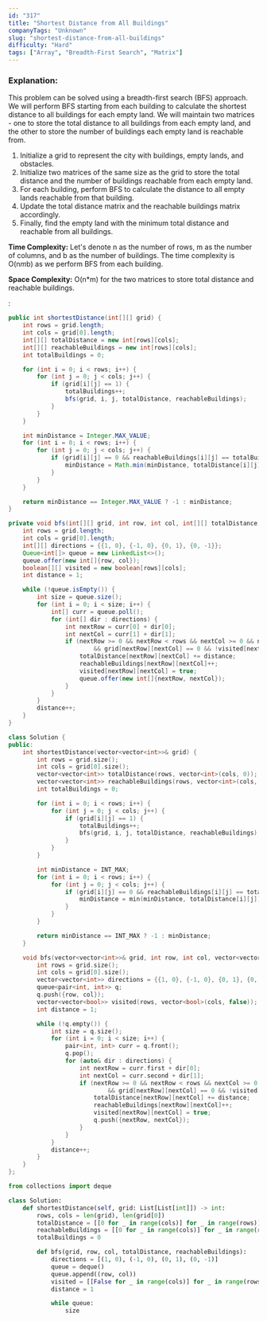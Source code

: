 ```yaml
---
id: "317"
title: "Shortest Distance from All Buildings"
companyTags: "Unknown"
slug: "shortest-distance-from-all-buildings"
difficulty: "Hard"
tags: ["Array", "Breadth-First Search", "Matrix"]
---
```


### Explanation:

This problem can be solved using a breadth-first search (BFS) approach. We will perform BFS starting from each building to calculate the shortest distance to all buildings for each empty land. We will maintain two matrices - one to store the total distance to all buildings from each empty land, and the other to store the number of buildings each empty land is reachable from. 

1. Initialize a grid to represent the city with buildings, empty lands, and obstacles.
2. Initialize two matrices of the same size as the grid to store the total distance and the number of buildings reachable from each empty land.
3. For each building, perform BFS to calculate the distance to all empty lands reachable from that building.
4. Update the total distance matrix and the reachable buildings matrix accordingly.
5. Finally, find the empty land with the minimum total distance and reachable from all buildings.

**Time Complexity:** Let's denote n as the number of rows, m as the number of columns, and b as the number of buildings. The time complexity is O(n*m*b) as we perform BFS from each building.

**Space Complexity:** O(n*m) for the two matrices to store total distance and reachable buildings.

:

```java
public int shortestDistance(int[][] grid) {
    int rows = grid.length;
    int cols = grid[0].length;
    int[][] totalDistance = new int[rows][cols];
    int[][] reachableBuildings = new int[rows][cols];
    int totalBuildings = 0;

    for (int i = 0; i < rows; i++) {
        for (int j = 0; j < cols; j++) {
            if (grid[i][j] == 1) {
                totalBuildings++;
                bfs(grid, i, j, totalDistance, reachableBuildings);
            }
        }
    }

    int minDistance = Integer.MAX_VALUE;
    for (int i = 0; i < rows; i++) {
        for (int j = 0; j < cols; j++) {
            if (grid[i][j] == 0 && reachableBuildings[i][j] == totalBuildings) {
                minDistance = Math.min(minDistance, totalDistance[i][j]);
            }
        }
    }

    return minDistance == Integer.MAX_VALUE ? -1 : minDistance;
}

private void bfs(int[][] grid, int row, int col, int[][] totalDistance, int[][] reachableBuildings) {
    int rows = grid.length;
    int cols = grid[0].length;
    int[][] directions = {{1, 0}, {-1, 0}, {0, 1}, {0, -1}};
    Queue<int[]> queue = new LinkedList<>();
    queue.offer(new int[]{row, col});
    boolean[][] visited = new boolean[rows][cols];
    int distance = 1;

    while (!queue.isEmpty()) {
        int size = queue.size();
        for (int i = 0; i < size; i++) {
            int[] curr = queue.poll();
            for (int[] dir : directions) {
                int nextRow = curr[0] + dir[0];
                int nextCol = curr[1] + dir[1];
                if (nextRow >= 0 && nextRow < rows && nextCol >= 0 && nextCol < cols 
                        && grid[nextRow][nextCol] == 0 && !visited[nextRow][nextCol]) {
                    totalDistance[nextRow][nextCol] += distance;
                    reachableBuildings[nextRow][nextCol]++;
                    visited[nextRow][nextCol] = true;
                    queue.offer(new int[]{nextRow, nextCol});
                }
            }
        }
        distance++;
    }
}
```

```cpp
class Solution {
public:
    int shortestDistance(vector<vector<int>>& grid) {
        int rows = grid.size();
        int cols = grid[0].size();
        vector<vector<int>> totalDistance(rows, vector<int>(cols, 0));
        vector<vector<int>> reachableBuildings(rows, vector<int>(cols, 0));
        int totalBuildings = 0;

        for (int i = 0; i < rows; i++) {
            for (int j = 0; j < cols; j++) {
                if (grid[i][j] == 1) {
                    totalBuildings++;
                    bfs(grid, i, j, totalDistance, reachableBuildings);
                }
            }
        }

        int minDistance = INT_MAX;
        for (int i = 0; i < rows; i++) {
            for (int j = 0; j < cols; j++) {
                if (grid[i][j] == 0 && reachableBuildings[i][j] == totalBuildings) {
                    minDistance = min(minDistance, totalDistance[i][j]);
                }
            }
        }

        return minDistance == INT_MAX ? -1 : minDistance;
    }

    void bfs(vector<vector<int>>& grid, int row, int col, vector<vector<int>>& totalDistance, vector<vector<int>>& reachableBuildings) {
        int rows = grid.size();
        int cols = grid[0].size();
        vector<vector<int>> directions = {{1, 0}, {-1, 0}, {0, 1}, {0, -1}};
        queue<pair<int, int>> q;
        q.push({row, col});
        vector<vector<bool>> visited(rows, vector<bool>(cols, false));
        int distance = 1;

        while (!q.empty()) {
            int size = q.size();
            for (int i = 0; i < size; i++) {
                pair<int, int> curr = q.front();
                q.pop();
                for (auto& dir : directions) {
                    int nextRow = curr.first + dir[0];
                    int nextCol = curr.second + dir[1];
                    if (nextRow >= 0 && nextRow < rows && nextCol >= 0 && nextCol < cols 
                            && grid[nextRow][nextCol] == 0 && !visited[nextRow][nextCol]) {
                        totalDistance[nextRow][nextCol] += distance;
                        reachableBuildings[nextRow][nextCol]++;
                        visited[nextRow][nextCol] = true;
                        q.push({nextRow, nextCol});
                    }
                }
            }
            distance++;
        }
    }
};
```

```python
from collections import deque

class Solution:
    def shortestDistance(self, grid: List[List[int]]) -> int:
        rows, cols = len(grid), len(grid[0])
        totalDistance = [[0 for _ in range(cols)] for _ in range(rows)]
        reachableBuildings = [[0 for _ in range(cols)] for _ in range(rows)]
        totalBuildings = 0

        def bfs(grid, row, col, totalDistance, reachableBuildings):
            directions = [(1, 0), (-1, 0), (0, 1), (0, -1)]
            queue = deque()
            queue.append((row, col))
            visited = [[False for _ in range(cols)] for _ in range(rows)]
            distance = 1

            while queue:
                size